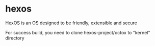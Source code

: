 # hexos
HexOS is an OS designed to be friendly, extensible and secure

For success build, you need to clone hexos-project/octox to "kernel" directory
